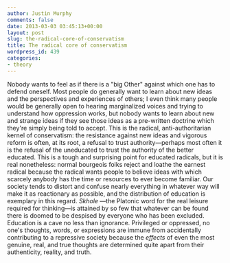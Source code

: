 ```yaml
---
author: Justin Murphy
comments: false
date: 2013-03-03 03:45:13+00:00
layout: post
slug: the-radical-core-of-conservatism
title: The radical core of conservatism
wordpress_id: 439
categories:
- theory
---
```


Nobody wants to feel as if there is a "big Other" against which one has to defend oneself. Most people do generally want to learn about new ideas and the perspectives and experiences of others; I even think many people would be generally open to hearing marginalized voices and trying to understand how oppression works, but nobody wants to learn about new and strange ideas if they see those ideas as a pre-written doctrine which they're simply being told to accept. This is the radical, anti-authoritarian kernel of conservatism: the resistance against new ideas and vigorous reform is often, at its root, a refusal to trust authority—perhaps most often it is the refusal of the uneducated to trust the authority of the better educated. This is a tough and surprising point for educated radicals, but it is real nonetheless: normal bourgeois folks reject and loathe the earnest radical because the radical wants people to believe ideas with which scarcely anybody has the time or resources to ever become familiar. Our society tends to distort and confuse nearly everything in whatever way will make it as reactionary as possible, and the distribution of education is exemplary in this regard. _Skhole_ —the Platonic word for the real leisure required for thinking—is attained by so few that whatever can be found there is doomed to be despised by everyone who has been excluded. Education is a cave no less than ignorance. Privileged or oppressed, no one's thoughts, words, or expressions are immune from accidentally contributing to a repressive society because the _effects_ of even the most genuine, real, and true thoughts are determined quite apart from their authenticity, reality, and truth.